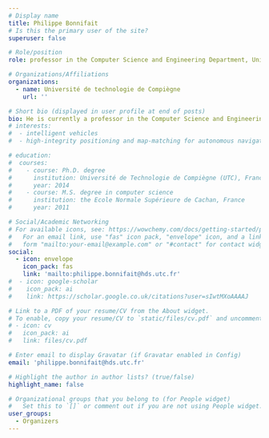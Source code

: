 ```yaml
---
# Display name
title: Philippe Bonnifait
# Is this the primary user of the site?
superuser: false

# Role/position
role: professor in the Computer Science and Engineering Department, Université de Technologie de Compiègne, France. His research interests include intelligent vehicles, and high-integrity positioning and map-matching for autonomous navigation on roads opened to public traffic.

# Organizations/Affiliations
organizations:
  - name: Université de technologie de Compiègne
    url: ''

# Short bio (displayed in user profile at end of posts)
bio: He is currently a professor in the Computer Science and Engineering Department, Université de Technologie de Compiègne, France. His research interests include intelligent vehicles, and high-integrity positioning and map-matching for autonomous navigation on roads opened to public traffic.
# interests:
#  - intelligent vehicles
#  - high-integrity positioning and map-matching for autonomous navigation on roads opened to public traffic.

# education:
#  courses:
#    - course: Ph.D. degree
#      institution: Université de Technologie de Compiègne (UTC), France
#      year: 2014
#    - course: M.S. degree in computer science
#      institution: the Ecole Normale Supérieure de Cachan, France
#      year: 2011

# Social/Academic Networking
# For available icons, see: https://wowchemy.com/docs/getting-started/page-builder/#icons
#   For an email link, use "fas" icon pack, "envelope" icon, and a link in the
#   form "mailto:your-email@example.com" or "#contact" for contact widget.
social:
  - icon: envelope
    icon_pack: fas
    link: 'mailto:philippe.bonnifait@hds.utc.fr'
#  - icon: google-scholar
#    icon_pack: ai
#    link: https://scholar.google.co.uk/citations?user=sIwtMXoAAAAJ

# Link to a PDF of your resume/CV from the About widget.
# To enable, copy your resume/CV to `static/files/cv.pdf` and uncomment the lines below.
# - icon: cv
#   icon_pack: ai
#   link: files/cv.pdf

# Enter email to display Gravatar (if Gravatar enabled in Config)
email: 'philippe.bonnifait@hds.utc.fr'

# Highlight the author in author lists? (true/false)
highlight_name: false

# Organizational groups that you belong to (for People widget)
#   Set this to `[]` or comment out if you are not using People widget.
user_groups:
  - Organizers
---
```


